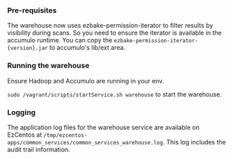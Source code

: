 ### Pre-requisites

The warehouse now uses ezbake-permission-iterator to filter results by visibility during scans.
So you need to ensure the iterator is available in the accumulo runtime. You can copy the `ezbake-permission-iterator-{version}.jar` 
to accumulo's lib/ext area.

### Running the warehouse
Ensure Hadoop and Accumulo are running in your env.

`sudo /vagrant/scripts/startService.sh warehouse` to start the warehouse.

### Logging
The application log files for the warehouse service are available on EzCentos at 
`/tmp/ezcentos-apps/common_services/common_services_warehouse.log`. This log includes the audit trail information.

